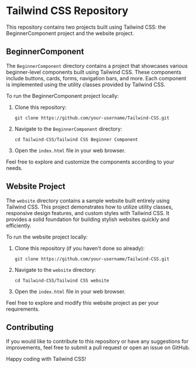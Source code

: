 # Tailwind CSS Repository

This repository contains two projects built using Tailwind CSS: the BeginnerComponent project and the website project.

## BeginnerComponent

The `BeginnerComponent` directory contains a project that showcases various beginner-level components built using Tailwind CSS. These components include buttons, cards, forms, navigation bars, and more. Each component is implemented using the utility classes provided by Tailwind CSS.

To run the BeginnerComponent project locally:

1. Clone this repository:
   ```shell
   git clone https://github.com/your-username/Tailwind-CSS.git
   ```

2. Navigate to the `BeginnerComponent` directory:
   ```shell
   cd Tailwind-CSS/Tailwind CSS Beginner Component
   ```

3. Open the `index.html` file in your web browser.

Feel free to explore and customize the components according to your needs.

## Website Project

The `website` directory contains a sample website built entirely using Tailwind CSS. This project demonstrates how to utilize utility classes, responsive design features, and custom styles with Tailwind CSS. It provides a solid foundation for building stylish websites quickly and efficiently.

To run the website project locally:

1. Clone this repository (if you haven't done so already):
    ```shell
    git clone https://github.com/your-username/Tailwind-CSS.git
    ```

2. Navigate to the `website` directory:
    ```shell
    cd Tailwind-CSS/Tailwind CSS website
    ```

3. Open the `index.html` file in your web browser.

Feel free to explore and modify this website project as per your requirements.

## Contributing

If you would like to contribute to this repository or have any suggestions for improvements, feel free to submit a pull request or open an issue on GitHub.

Happy coding with Tailwind CSS!
